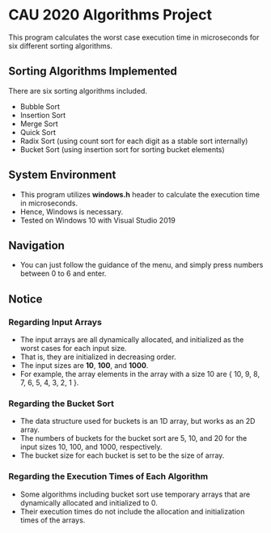 # CAU 2020 Algorithms Project
This program calculates the worst case execution time in microseconds for six different sorting algorithms.

## Sorting Algorithms Implemented
There are six sorting algorithms included.
- Bubble Sort
- Insertion Sort
- Merge Sort
- Quick Sort
- Radix Sort (using count sort for each digit as a stable sort internally)
- Bucket Sort (using insertion sort for sorting bucket elements)

## System Environment
- This program utilizes **windows.h** header to calculate the execution time in microseconds.
- Hence, Windows is necessary.
- Tested on Windows 10 with Visual Studio 2019

## Navigation
- You can just follow the guidance of the menu, and simply press numbers between 0 to 6 and enter.

## Notice
### Regarding Input Arrays
- The input arrays are all dynamically allocated, and initialized as the worst cases for each input size.
- That is, they are initialized in decreasing order.
- The input sizes are **10**, **100**, and **1000**.
- For example, the array elements in the array with a size 10 are { 10, 9, 8, 7, 6, 5, 4, 3, 2, 1 }.

### Regarding the Bucket Sort
- The data structure used for buckets is an 1D array, but works as an 2D array.
- The numbers of buckets for the bucket sort are 5, 10, and 20 for the input sizes 10, 100, and 1000, respectively.
- The bucket size for each bucket is set to be the size of array.

### Regarding the Execution Times of Each Algorithm
- Some algorithms including bucket sort use temporary arrays that are dynamically allocated and initialized to 0.
- Their execution times do not include the allocation and initialization times of the arrays.
